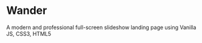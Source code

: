 # Wander
A modern and professional full-screen slideshow landing page using Vanilla JS, CSS3, HTML5
